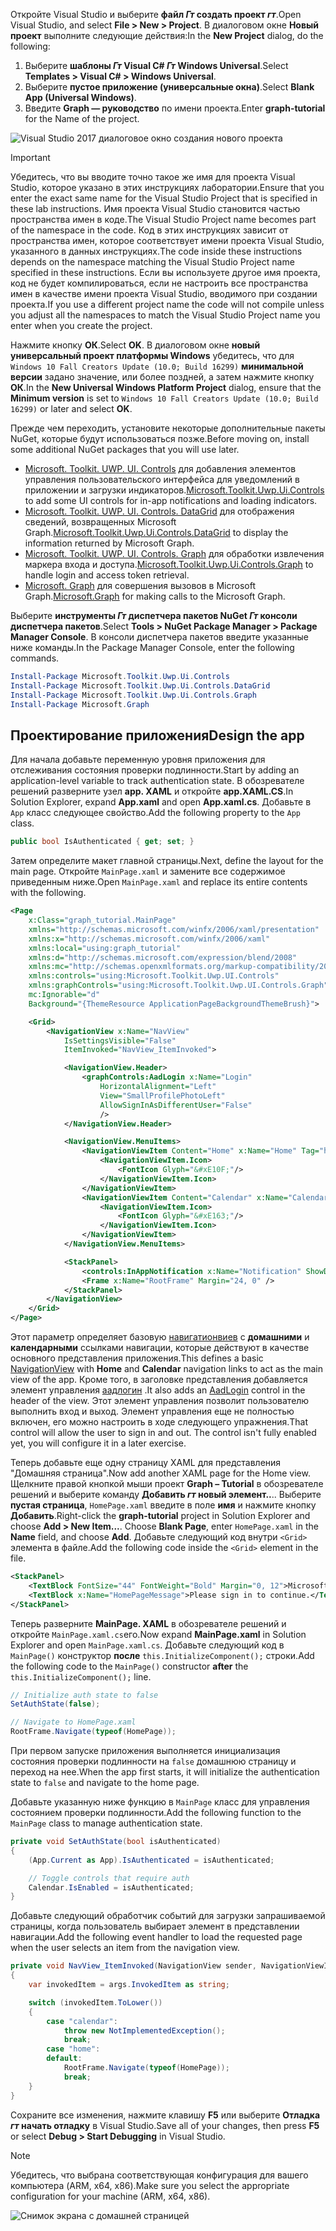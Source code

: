 <!-- markdownlint-disable MD002 MD041 -->

<span data-ttu-id="eddeb-101">Откройте Visual Studio и выберите **файл _Гт_ создать проект _гт_**.</span><span class="sxs-lookup"><span data-stu-id="eddeb-101">Open Visual Studio, and select **File > New > Project**.</span></span> <span data-ttu-id="eddeb-102">В диалоговом окне **Новый проект** выполните следующие действия:</span><span class="sxs-lookup"><span data-stu-id="eddeb-102">In the **New Project** dialog, do the following:</span></span>

1. <span data-ttu-id="eddeb-103">Выберите **шаблоны _Гт_ Visual C# _Гт_ Windows Universal**.</span><span class="sxs-lookup"><span data-stu-id="eddeb-103">Select **Templates > Visual C# > Windows Universal**.</span></span>
1. <span data-ttu-id="eddeb-104">Выберите **пустое приложение (универсальные окна)**.</span><span class="sxs-lookup"><span data-stu-id="eddeb-104">Select **Blank App (Universal Windows)**.</span></span>
1. <span data-ttu-id="eddeb-105">Введите **Graph — руководство** по имени проекта.</span><span class="sxs-lookup"><span data-stu-id="eddeb-105">Enter **graph-tutorial** for the Name of the project.</span></span>

![Visual Studio 2017 диалоговое окно создания нового проекта](./images/vs-newproj-01.png)

> [!IMPORTANT]
> <span data-ttu-id="eddeb-107">Убедитесь, что вы вводите точно такое же имя для проекта Visual Studio, которое указано в этих инструкциях лаборатории.</span><span class="sxs-lookup"><span data-stu-id="eddeb-107">Ensure that you enter the exact same name for the Visual Studio Project that is specified in these lab instructions.</span></span> <span data-ttu-id="eddeb-108">Имя проекта Visual Studio становится частью пространства имен в коде.</span><span class="sxs-lookup"><span data-stu-id="eddeb-108">The Visual Studio Project name becomes part of the namespace in the code.</span></span> <span data-ttu-id="eddeb-109">Код в этих инструкциях зависит от пространства имен, которое соответствует имени проекта Visual Studio, указанного в данных инструкциях.</span><span class="sxs-lookup"><span data-stu-id="eddeb-109">The code inside these instructions depends on the namespace matching the Visual Studio Project name specified in these instructions.</span></span> <span data-ttu-id="eddeb-110">Если вы используете другое имя проекта, код не будет компилироваться, если не настроить все пространства имен в качестве имени проекта Visual Studio, вводимого при создании проекта.</span><span class="sxs-lookup"><span data-stu-id="eddeb-110">If you use a different project name the code will not compile unless you adjust all the namespaces to match the Visual Studio Project name you enter when you create the project.</span></span>

<span data-ttu-id="eddeb-111">Нажмите кнопку **ОК**.</span><span class="sxs-lookup"><span data-stu-id="eddeb-111">Select **OK**.</span></span> <span data-ttu-id="eddeb-112">В диалоговом окне **новый универсальный проект платформы Windows** убедитесь, что для `Windows 10 Fall Creators Update (10.0; Build 16299)` **минимальной версии** задано значение, или более поздней, а затем нажмите кнопку **ОК**.</span><span class="sxs-lookup"><span data-stu-id="eddeb-112">In the **New Universal Windows Platform Project** dialog, ensure that the **Minimum version** is set to `Windows 10 Fall Creators Update (10.0; Build 16299)` or later and select **OK**.</span></span>

<span data-ttu-id="eddeb-113">Прежде чем переходить, установите некоторые дополнительные пакеты NuGet, которые будут использоваться позже.</span><span class="sxs-lookup"><span data-stu-id="eddeb-113">Before moving on, install some additional NuGet packages that you will use later.</span></span>

- <span data-ttu-id="eddeb-114">[Microsoft. Toolkit. UWP. UI. Controls](https://www.nuget.org/packages/Microsoft.Toolkit.Uwp.Ui.Controls/) для добавления элементов управления пользовательского интерфейса для уведомлений в приложении и загрузки индикаторов.</span><span class="sxs-lookup"><span data-stu-id="eddeb-114">[Microsoft.Toolkit.Uwp.Ui.Controls](https://www.nuget.org/packages/Microsoft.Toolkit.Uwp.Ui.Controls/) to add some UI controls for in-app notifications and loading indicators.</span></span>
- <span data-ttu-id="eddeb-115">[Microsoft. Toolkit. UWP. UI. Controls. DataGrid](https://www.nuget.org/packages/Microsoft.Toolkit.Uwp.Ui.Controls.DataGrid/) для отображения сведений, возвращенных Microsoft Graph.</span><span class="sxs-lookup"><span data-stu-id="eddeb-115">[Microsoft.Toolkit.Uwp.Ui.Controls.DataGrid](https://www.nuget.org/packages/Microsoft.Toolkit.Uwp.Ui.Controls.DataGrid/) to display the information returned by Microsoft Graph.</span></span>
- <span data-ttu-id="eddeb-116">[Microsoft. Toolkit. UWP. UI. Controls. Graph](https://www.nuget.org/packages/Microsoft.Toolkit.Uwp.Ui.Controls.Graph/) для обработки извлечения маркера входа и доступа.</span><span class="sxs-lookup"><span data-stu-id="eddeb-116">[Microsoft.Toolkit.Uwp.Ui.Controls.Graph](https://www.nuget.org/packages/Microsoft.Toolkit.Uwp.Ui.Controls.Graph/) to handle login and access token retrieval.</span></span>
- <span data-ttu-id="eddeb-117">[Microsoft. Graph](https://www.nuget.org/packages/Microsoft.Graph/) для совершения вызовов в Microsoft Graph.</span><span class="sxs-lookup"><span data-stu-id="eddeb-117">[Microsoft.Graph](https://www.nuget.org/packages/Microsoft.Graph/) for making calls to the Microsoft Graph.</span></span>

<span data-ttu-id="eddeb-118">Выберите **инструменты _Гт_ диспетчера пакетов NuGet _Гт_ консоли диспетчера пакетов**.</span><span class="sxs-lookup"><span data-stu-id="eddeb-118">Select **Tools > NuGet Package Manager > Package Manager Console**.</span></span> <span data-ttu-id="eddeb-119">В консоли диспетчера пакетов введите указанные ниже команды.</span><span class="sxs-lookup"><span data-stu-id="eddeb-119">In the Package Manager Console, enter the following commands.</span></span>

```Powershell
Install-Package Microsoft.Toolkit.Uwp.Ui.Controls
Install-Package Microsoft.Toolkit.Uwp.Ui.Controls.DataGrid
Install-Package Microsoft.Toolkit.Uwp.Ui.Controls.Graph
Install-Package Microsoft.Graph
```

## <a name="design-the-app"></a><span data-ttu-id="eddeb-120">Проектирование приложения</span><span class="sxs-lookup"><span data-stu-id="eddeb-120">Design the app</span></span>

<span data-ttu-id="eddeb-121">Для начала добавьте переменную уровня приложения для отслеживания состояния проверки подлинности.</span><span class="sxs-lookup"><span data-stu-id="eddeb-121">Start by adding an application-level variable to track authentication state.</span></span> <span data-ttu-id="eddeb-122">В обозревателе решений разверните узел **app. XAML** и откройте **app.XAML.CS**.</span><span class="sxs-lookup"><span data-stu-id="eddeb-122">In Solution Explorer, expand **App.xaml** and open **App.xaml.cs**.</span></span> <span data-ttu-id="eddeb-123">Добавьте в `App` класс следующее свойство.</span><span class="sxs-lookup"><span data-stu-id="eddeb-123">Add the following property to the `App` class.</span></span>

```cs
public bool IsAuthenticated { get; set; }
```

<span data-ttu-id="eddeb-124">Затем определите макет главной страницы.</span><span class="sxs-lookup"><span data-stu-id="eddeb-124">Next, define the layout for the main page.</span></span> <span data-ttu-id="eddeb-125">Откройте `MainPage.xaml` и замените все содержимое приведенным ниже.</span><span class="sxs-lookup"><span data-stu-id="eddeb-125">Open `MainPage.xaml` and replace its entire contents with the following.</span></span>

```xml
<Page
    x:Class="graph_tutorial.MainPage"
    xmlns="http://schemas.microsoft.com/winfx/2006/xaml/presentation"
    xmlns:x="http://schemas.microsoft.com/winfx/2006/xaml"
    xmlns:local="using:graph_tutorial"
    xmlns:d="http://schemas.microsoft.com/expression/blend/2008"
    xmlns:mc="http://schemas.openxmlformats.org/markup-compatibility/2006"
    xmlns:controls="using:Microsoft.Toolkit.Uwp.UI.Controls"
    xmlns:graphControls="using:Microsoft.Toolkit.Uwp.UI.Controls.Graph"
    mc:Ignorable="d"
    Background="{ThemeResource ApplicationPageBackgroundThemeBrush}">

    <Grid>
        <NavigationView x:Name="NavView"
            IsSettingsVisible="False"
            ItemInvoked="NavView_ItemInvoked">

            <NavigationView.Header>
                <graphControls:AadLogin x:Name="Login"
                    HorizontalAlignment="Left"
                    View="SmallProfilePhotoLeft"
                    AllowSignInAsDifferentUser="False"
                    />
            </NavigationView.Header>

            <NavigationView.MenuItems>
                <NavigationViewItem Content="Home" x:Name="Home" Tag="home">
                    <NavigationViewItem.Icon>
                        <FontIcon Glyph="&#xE10F;"/>
                    </NavigationViewItem.Icon>
                </NavigationViewItem>
                <NavigationViewItem Content="Calendar" x:Name="Calendar" Tag="calendar">
                    <NavigationViewItem.Icon>
                        <FontIcon Glyph="&#xE163;"/>
                    </NavigationViewItem.Icon>
                </NavigationViewItem>
            </NavigationView.MenuItems>

            <StackPanel>
                <controls:InAppNotification x:Name="Notification" ShowDismissButton="true" />
                <Frame x:Name="RootFrame" Margin="24, 0" />
            </StackPanel>
        </NavigationView>
    </Grid>
</Page>
```

<span data-ttu-id="eddeb-126">Этот параметр определяет базовую [навигатионвиев](https://docs.microsoft.com/uwp/api/windows.ui.xaml.controls.navigationview) с **домашними** и **календарными** ссылками навигации, которые действуют в качестве основного представления приложения.</span><span class="sxs-lookup"><span data-stu-id="eddeb-126">This defines a basic [NavigationView](https://docs.microsoft.com/uwp/api/windows.ui.xaml.controls.navigationview) with **Home** and **Calendar** navigation links to act as the main view of the app.</span></span> <span data-ttu-id="eddeb-127">Кроме того, в заголовке представления добавляется элемент управления [аадлогин](https://docs.microsoft.com/dotnet/api/microsoft.toolkit.uwp.ui.controls.graph.aadlogin?view=win-comm-toolkit-dotnet-stable) .</span><span class="sxs-lookup"><span data-stu-id="eddeb-127">It also adds an [AadLogin](https://docs.microsoft.com/dotnet/api/microsoft.toolkit.uwp.ui.controls.graph.aadlogin?view=win-comm-toolkit-dotnet-stable) control in the header of the view.</span></span> <span data-ttu-id="eddeb-128">Этот элемент управления позволит пользователю выполнить вход и выход. Элемент управления еще не полностью включен, его можно настроить в ходе следующего упражнения.</span><span class="sxs-lookup"><span data-stu-id="eddeb-128">That control will allow the user to sign in and out. The control isn't fully enabled yet, you will configure it in a later exercise.</span></span>

<span data-ttu-id="eddeb-129">Теперь добавьте еще одну страницу XAML для представления "Домашняя страница".</span><span class="sxs-lookup"><span data-stu-id="eddeb-129">Now add another XAML page for the Home view.</span></span> <span data-ttu-id="eddeb-130">Щелкните правой кнопкой мыши проект **Graph – Tutorial** в обозревателе решений и выберите команду **Добавить _гт_ новый элемент..**.. Выберите **пустая страница**, `HomePage.xaml` введите в поле **имя** и нажмите кнопку **Добавить**.</span><span class="sxs-lookup"><span data-stu-id="eddeb-130">Right-click the **graph-tutorial** project in Solution Explorer and choose **Add > New Item...**. Choose **Blank Page**, enter `HomePage.xaml` in the **Name** field, and choose **Add**.</span></span> <span data-ttu-id="eddeb-131">Добавьте следующий код внутри `<Grid>` элемента в файле.</span><span class="sxs-lookup"><span data-stu-id="eddeb-131">Add the following code inside the `<Grid>` element in the file.</span></span>

```xml
<StackPanel>
    <TextBlock FontSize="44" FontWeight="Bold" Margin="0, 12">Microsoft Graph UWP Tutorial</TextBlock>
    <TextBlock x:Name="HomePageMessage">Please sign in to continue.</TextBlock>
</StackPanel>
```

<span data-ttu-id="eddeb-132">Теперь разверните **MainPage. XAML** в обозревателе решений и откройте `MainPage.xaml.cs`его.</span><span class="sxs-lookup"><span data-stu-id="eddeb-132">Now expand **MainPage.xaml** in Solution Explorer and open `MainPage.xaml.cs`.</span></span> <span data-ttu-id="eddeb-133">Добавьте следующий код в `MainPage()` конструктор **после** `this.InitializeComponent();` строки.</span><span class="sxs-lookup"><span data-stu-id="eddeb-133">Add the following code to the `MainPage()` constructor **after** the `this.InitializeComponent();` line.</span></span>

```cs
// Initialize auth state to false
SetAuthState(false);

// Navigate to HomePage.xaml
RootFrame.Navigate(typeof(HomePage));
```

<span data-ttu-id="eddeb-134">При первом запуске приложения выполняется инициализация состояния проверки подлинности на `false` домашнюю страницу и переход на нее.</span><span class="sxs-lookup"><span data-stu-id="eddeb-134">When the app first starts, it will initialize the authentication state to `false` and navigate to the home page.</span></span>

<span data-ttu-id="eddeb-135">Добавьте указанную ниже функцию в `MainPage` класс для управления состоянием проверки подлинности.</span><span class="sxs-lookup"><span data-stu-id="eddeb-135">Add the following function to the `MainPage` class to manage authentication state.</span></span>

```cs
private void SetAuthState(bool isAuthenticated)
{
    (App.Current as App).IsAuthenticated = isAuthenticated;

    // Toggle controls that require auth
    Calendar.IsEnabled = isAuthenticated;
}
```

<span data-ttu-id="eddeb-136">Добавьте следующий обработчик событий для загрузки запрашиваемой страницы, когда пользователь выбирает элемент в представлении навигации.</span><span class="sxs-lookup"><span data-stu-id="eddeb-136">Add the following event handler to load the requested page when the user selects an item from the navigation view.</span></span>

```cs
private void NavView_ItemInvoked(NavigationView sender, NavigationViewItemInvokedEventArgs args)
{
    var invokedItem = args.InvokedItem as string;

    switch (invokedItem.ToLower())
    {
        case "calendar":
            throw new NotImplementedException();
            break;
        case "home":
        default:
            RootFrame.Navigate(typeof(HomePage));
            break;
    }
}
```

<span data-ttu-id="eddeb-137">Сохраните все изменения, нажмите клавишу **F5** или выберите **Отладка _гт_ начать отладку** в Visual Studio.</span><span class="sxs-lookup"><span data-stu-id="eddeb-137">Save all of your changes, then press **F5** or select **Debug > Start Debugging** in Visual Studio.</span></span>

> [!NOTE]
> <span data-ttu-id="eddeb-138">Убедитесь, что выбрана соответствующая конфигурация для вашего компьютера (ARM, x64, x86).</span><span class="sxs-lookup"><span data-stu-id="eddeb-138">Make sure you select the appropriate configuration for your machine (ARM, x64, x86).</span></span>

![Снимок экрана с домашней страницей](./images/create-app-01.png)
